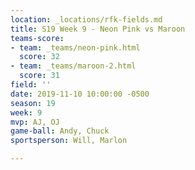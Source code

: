 ```yaml
---
location: _locations/rfk-fields.md
title: S19 Week 9 - Neon Pink vs Maroon
teams-score:
- team: _teams/neon-pink.html
  score: 32
- team: _teams/maroon-2.html
  score: 31
field: ''
date: 2019-11-10 10:00:00 -0500
season: 19
week: 9
mvp: AJ, OJ
game-ball: Andy, Chuck
sportsperson: Will, Marlon

---
```

